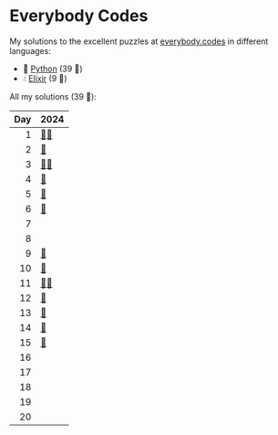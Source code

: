 # Everybody Codes

My solutions to the excellent puzzles at [everybody.codes](http://everybody.codes/) in different languages:

- 🐍 [Python](python/) (39 🦆)
- 💧 [Elixir](elixir/) (9 🦆)

All my solutions (39 🦆):

|   Day | 2024                                                                                                                              |
|------:|:----------------------------------------------------------------------------------------------------------------------------------|
|     1 | [🐍](python/2024_the_kingdom_of_algorithmia/01_the_battle_for_the_farmlands)[💧](elixir/lib/2024/01_the_battle_for_the_farmlands) |
|     2 | [🐍](python/2024_the_kingdom_of_algorithmia/02_the_runes_of_power)                                                                |
|     3 | [🐍](python/2024_the_kingdom_of_algorithmia/03_mining_maestro)[💧](elixir/lib/2024/03_mining_maestro)                             |
|     4 | [🐍](python/2024_the_kingdom_of_algorithmia/04_royal_smiths_puzzle)                                                               |
|     5 | [🐍](python/2024_the_kingdom_of_algorithmia/05_pseudo-random_clap_dance)                                                          |
|     6 | [🐍](python/2024_the_kingdom_of_algorithmia/06_the_tree_of_titans)                                                                |
|     7 |                                                                                                                                   |
|     8 |                                                                                                                                   |
|     9 | [🐍](python/2024_the_kingdom_of_algorithmia/09_sparkling_bugs)                                                                    |
|    10 | [🐍](python/2024_the_kingdom_of_algorithmia/10_shrine_needs_to_shine)                                                             |
|    11 | [🐍](python/2024_the_kingdom_of_algorithmia/11_biological_warfare)[💧](elixir/lib/2024/11_biological_warfare)                     |
|    12 | [🐍](python/2024_the_kingdom_of_algorithmia/12_desert_shower)                                                                     |
|    13 | [🐍](python/2024_the_kingdom_of_algorithmia/13_never_gonna_let_you_down)                                                          |
|    14 | [🐍](python/2024_the_kingdom_of_algorithmia/14_the_house_of_palms)                                                                |
|    15 | [🐍](python/2024_the_kingdom_of_algorithmia/15_from_the_herbalists_diary)                                                         |
|    16 |                                                                                                                                   |
|    17 |                                                                                                                                   |
|    18 |                                                                                                                                   |
|    19 |                                                                                                                                   |
|    20 |                                                                                                                                   |
